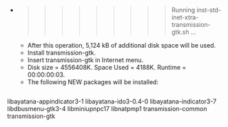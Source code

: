 * >>>>>>>>> Running inst-std-inet-xtra-transmission-gtk.sh ...
  * After this operation, 5,124 kB of additional disk space will be used.
  * Install transmission-gtk.
  * Insert transmission-gtk in Internet menu.
  * Disk size = 4556408K. Space Used = 4188K. Runtime = 00:00:00:03.
  * The following NEW packages will be installed:
  ```bash
libayatana-appindicator3-1 libayatana-ido3-0.4-0 libayatana-indicator3-7 libdbusmenu-gtk3-4 libminiupnpc17
libnatpmp1 transmission-common transmission-gtk
  ```
